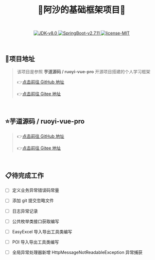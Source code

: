 <h1 align="center">🎉阿沙的基础框架项目🎉</h1>
<br/>
<p align="center">
  <a href="https://www.oracle.com/cn/java/technologies/downloads/#java8" target="_blank">
    <img alt="JDK-v8.0" src="https://img.shields.io/badge/JDK-v8.0-blue">
  </a>

  <a href="https://spring.io/projects/spring-boot#overview" target="_blank">
    <img alt="SpringBoot-v2.7.11" src="https://img.shields.io/badge/SpringBoot-v2.7.11-blue">
  </a>

  <a href="https://spdx.org/licenses/MIT" target="_blank">
    <img alt="license-MIT" src="https://img.shields.io/badge/License-MIT-green">
  </a>
</p>

<br/>

## 🌈项目地址<br/>

> 该项目是参照 **芋道源码 / ruoyi-vue-pro** 开源项目搭建的个人学习框架
> 
> 👉[点击前往 GitHub 地址](https://github.com/zj-as/asa)
>
> 👉[点击前往 Gitee 地址](https://gitee.com/zj-as/asa)

<br/>

## ⭐芋道源码 / ruoyi-vue-pro<br/>

> 👉[点击前往 GitHub 地址](https://github.com/YunaiV/ruoyi-vue-pro)
>
> 👉[点击前往 Gitee 地址](https://gitee.com/zhijiantianya/ruoyi-vue-pro)

<br/>

## 📋待完成工作

- [ ] 定义业务异常错误码常量

- [ ] 添加 git 提交忽略文件

- [ ] 日志异常记录

- [ ] 公共枚举类接口获取编写

- [ ] EasyExcel 导入导出工具类编写

- [ ] POI 导入导出工具类编写

- [ ] 全局异常处理器新增 HttpMessageNotReadableException 异常捕获